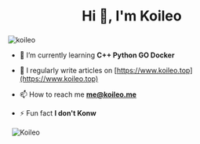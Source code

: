 <h1 align="center">Hi 👋, I'm Koileo</h1>
<h3 align="center"></h3>

<p align="left"> <img src="h[ttps://count.getloli.com/get/@:koileo](https://count.getloli.com/@Koileo?name=Koileo&theme=gelbooru&padding=7&offset=0&align=top&scale=0.7&pixelated=1&darkmode=auto)" alt="koileo" /> </p>


- 🌱 I’m currently learning **C++ Python GO Docker**

- 📝 I regularly write articles on [https://www.koileo.top](https://www.koileo.top)

- 📫 How to reach me **me@koileo.me**

- ⚡ Fun fact **I don't Konw**


<p>&nbsp;&nbsp;<img align="center" src="https://github-readme-stats.vercel.app/api?username=Koileo&show_icons=true&locale=en" alt="Koileo" /></p>



